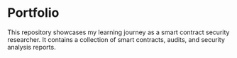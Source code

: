 # Portfolio

This repository showcases my learning journey as a smart contract security researcher. It contains a collection of smart contracts, audits, and security analysis reports.
